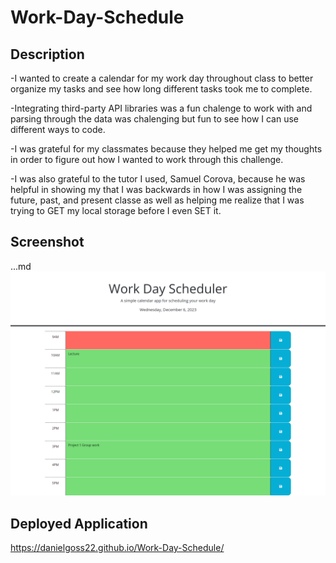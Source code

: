 # Work-Day-Schedule

## Description

-I wanted to create a calendar for my work day throughout class to better organize my tasks and see how long different tasks took me to complete.

-Integrating third-party API libraries was a fun chalenge to work with and parsing through the data was chalenging but fun to see how I can use different ways to code.

-I was grateful for my classmates because they helped me get my thoughts in order to figure out how I wanted to work through this challenge.

-I was also grateful to the tutor I used, Samuel Corova, because he was helpful in showing my that I was backwards in how I was assigning the future, past, and present classe as well as helping me realize that I was trying to GET my local storage before I even SET it.

## Screenshot

...md
![Alt text](assets/images/calendar-screenshot.jpg)

## Deployed Application

https://danielgoss22.github.io/Work-Day-Schedule/
